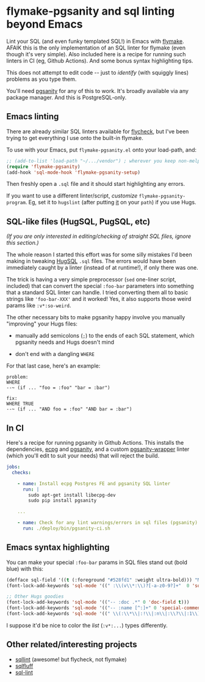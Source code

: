 # flymake-pgsanity and sql linting beyond Emacs

Lint your SQL (and even funky templated SQL!) in Emacs with
[flymake](https://www.gnu.org/software/emacs/manual/html_node/flymake/index.html).
AFAIK this is the only implementation of an SQL linter for flymake (even
though it's very simple). Also included here is a recipe for running such
linters in CI (eg, Github Actions). And some bonus syntax highlighting tips.

This does not attempt to edit code -- just to _identify_ (with squiggly lines)
problems as you type them.

You'll need [pgsanity](https://github.com/markdrago/pgsanity) for any of this
to work. It's broadly available via any package manager. And this is
PostgreSQL-only.

## Emacs linting

There are already similar SQL linters available for
[flycheck](https://www.flycheck.org/), but I've been trying to get everything
I use onto the built-in flymake.

To use with your Emacs, put `flymake-pgsanity.el` onto your load-path, and:

```lisp
;; (add-to-list 'load-path "~/.../vendor") ; wherever you keep non-melpa additions
(require 'flymake-pgsanity)
(add-hook 'sql-mode-hook 'flymake-pgsanity-setup)
```

Then freshly open a `.sql` file and it should start highlighting any errors.

If you want to use a different linter/script, _customize_
`flymake-pgsanity-program`. Eg, set it to `hugslint` (after putting
[it](hugslint) on your `path`) if you use Hugs.

## SQL-like files (HugSQL, PugSQL, etc)

_(If you are only interested in editing/checking of straight SQL files, ignore
this section.)_

The whole reason I started this effort was for some silly mistakes I'd been
making in tweaking [HugSQL](https://www.hugsql.org/) `.sql` files. The errors
would have been immediately caught by a linter (instead of at runtime!), if
only there was one.

The trick is having a very simple preprocessor (`sed` one-liner script,
included) that can convert the special `:foo-bar` parameters into something
that a standard SQL linter can handle. I tried converting them all to basic
strings like `'foo-bar-XXX'` and it worked! Yes, it also supports those weird
params like `:v*:so-weird`.

The other necessary bits to make pgsanity happy involve you manually
"improving" your Hugs files:

- manually add semicolons (`;`) to the ends of each SQL statement, which
  pgsanity needs and Hugs doesn't mind

- don't end with a dangling `WHERE`

For that last case, here's an example:

```
problem:
WHERE
--~ (if ... "foo = :foo" "bar = :bar")

fix:
WHERE TRUE
--~ (if ... "AND foo = :foo" "AND bar = :bar")
```

## In CI

Here's a recipe for running pgsanity in Github Actions. This installs the
dependencies, [ecpg](https://www.postgresql.org/docs/current/app-ecpg.html)
and [pgsanity](https://github.com/markdrago/pgsanity), and a custom
[pgsanity-wrapper](pgsanity-ci.sh) linter (which you'll edit to suit your
needs) that will reject the build.

```yaml
jobs:
  checks:

    - name: Install ecpg Postgres FE and pgsanity SQL linter
      run: |
        sudo apt-get install libecpg-dev
        sudo pip install pgsanity

    ...

    - name: Check for any lint warnings/errors in sql files (pgsanity)
      run: ./deploy/bin/pgsanity-ci.sh
```

## Emacs syntax highlighting

You can make your special `:foo-bar` params in SQL files stand out (bold blue)
with this:

```lisp
(defface sql-field '((t (:foreground "#528fd1" :weight ultra-bold))) "My SQL Field")
(font-lock-add-keywords 'sql-mode '((" :\\(v\\*:\\)?[-a-z0-9?]+"  0 'sql-field t)))

;; Other Hugs goodies
(font-lock-add-keywords 'sql-mode '(("-- :doc .*" 0 'doc-field t)))
(font-lock-add-keywords 'sql-mode '(("-- :name [^:]+" 0 'special-comment t)))
(font-lock-add-keywords 'sql-mode '((" \\(:\\*\\|:!\\|:n\\|:\\?\\|:1\\)" 0 'boolean-true t)))
```

I suppose it'd be nice to color the _list_ (`:v*:...`) types differently.

## Other related/interesting projects

- [sqllint](https://github.com/purcell/sqlint) (awesome! but flycheck, not flymake)
- [sqlfluff](https://github.com/sqlfluff/sqlfluff)
- [sql-lint](https://github.com/joereynolds/sql-lint)

